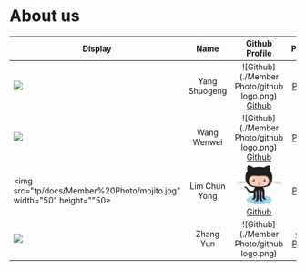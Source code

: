 # About us

Display | Name | Github Profile | Portfolio 
--------|:----:|:--------------:|:---------:
![](https://via.placeholder.com/100.png?text=Photo) | Yang Shuogeng | ![Github](./Member Photo/github logo.png) [Github](https://github.com/) | [Portfolio](docs/team/johndoe.md)
![](https://via.placeholder.com/100.png?text=Photo) | Wang Wenwei | ![Github](./Member Photo/github logo.png) [Github](https://github.com/)| [Portfolio](docs/team/johndoe.md)
<img src="tp/docs/Member%20Photo/mojito.jpg" width="50" height=""50>| Lim Chun Yong  | ![Github](./Member%20Photo/github%20logo.png) [Github](https://github.com/jr-mojito/tp) | [Portfolio](docs/team/limchunyong.md)
![](https://via.placeholder.com/100.png?text=Photo) | Zhang Yun | ![Github](./Member Photo/github logo.png)|[Github](https://github.com/) [Portfolio](docs/team/johndoe.md)

